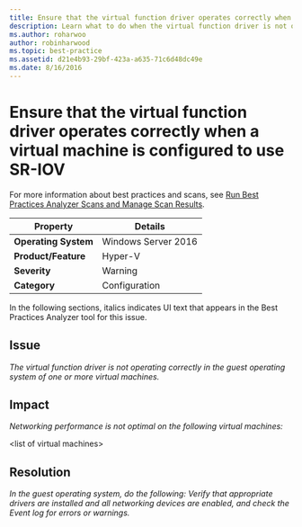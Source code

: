 ```yaml
---
title: Ensure that the virtual function driver operates correctly when a virtual machine is configured to use SR-IOV
description: Learn what to do when the virtual function driver is not operating correctly in the guest operating system of one or more virtual machines.
ms.author: roharwoo
author: robinharwood
ms.topic: best-practice
ms.assetid: d21e4b93-29bf-423a-a635-71c6d48dc49e
ms.date: 8/16/2016
---
```

# Ensure that the virtual function driver operates correctly when a virtual machine is configured to use SR-IOV

For more information about best practices and scans, see [Run Best Practices Analyzer Scans and Manage Scan Results](/previous-versions/windows/it-pro/windows-server-2012-R2-and-2012/hh831400(v=ws.11)).

|Property|Details|
|-|-|
|**Operating System**|Windows Server 2016|
|**Product/Feature**|Hyper-V|
|**Severity**|Warning|
|**Category**|Configuration|

In the following sections, italics indicates UI text that appears in the Best Practices Analyzer tool for this issue.

## Issue
*The virtual function driver is not operating correctly in the guest operating system of one or more virtual machines.*

## Impact
*Networking performance is not optimal on the following virtual machines:*

\<list of virtual machines>

## Resolution
*In the guest operating system, do the following: Verify that appropriate drivers are installed and all networking devices are enabled, and check the Event log for errors or warnings.*


